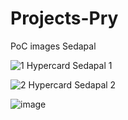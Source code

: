 # Projects-Pry
PoC images Sedapal

![1 Hypercard Sedapal 1](https://github.com/yesin25/Projects-Pry/assets/47453948/49d1ee7d-dd2a-46f3-a0f9-eb63e4444102)

![2 Hypercard Sedapal 2](https://github.com/yesin25/Projects-Pry/assets/47453948/d5369ff3-49ed-4b20-9df4-f44e8d723ff5)

![image](https://github.com/yesin25/Projects-Pry/assets/47453948/3f83ccb6-2d88-4f6f-be2e-951e6b127f01)


